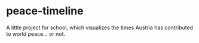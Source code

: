 # peace-timeline
A little project for school, which visualizes the times Austria has contributed to world peace... or not.
